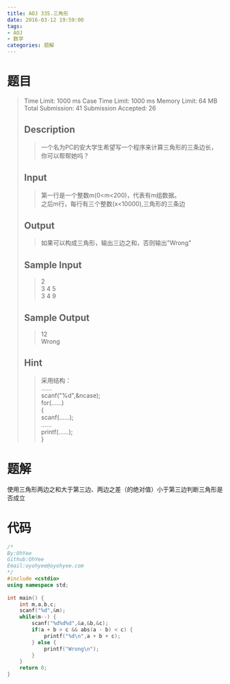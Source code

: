 ```yaml
---
title: AOJ 335.三角形
date: 2016-03-12 19:59:00
tags: 
- AOJ
- 数学
categories: 题解
---
```

# 题目
> Time Limit: 1000 ms   Case Time Limit: 1000 ms   Memory Limit: 64 MB  
> Total Submission: 41   Submission Accepted: 26  
>    
>  ## Description   
> > 一个名为PC的安大学生希望写一个程序来计算三角形的三条边长，你可以帮帮她吗？  
>    
>   
>  ## Input   
> > 第一行是一个整数m(0&lt;m&lt;200)，代表有m组数据。  
> > 之后m行，每行有三个整数(x&lt;10000),三角形的三条边  
> <!--more-->   
>   
>  ## Output   
> > 如果可以构成三角形，输出三边之和，否则输出"Wrong"  
>    
>   
>  ## Sample Input   
> > 2  
> > 3 4 5  
> > 3 4 9  
>    
>   
>  ## Sample Output   
> > 12  
> > Wrong  
>    
>   
>  ## Hint   
> > 采用结构：  
> > ……      
> > scanf("%d",&ncase);  
> > for(……)  
> > {  
> > scanf(……);  
> > ……  
> > printf(……);  
> > }  

# 题解

使用三角形两边之和大于第三边、两边之差（的绝对值）小于第三边判断三角形是否成立

# 代码

```cpp
/*
By:OhYee
Github:OhYee
Email:oyohyee@oyohyee.com
*/
#include <cstdio>
using namespace std;
 
int main() {
    int m,a,b,c;
    scanf("%d",&m);
    while(m--) {
        scanf("%d%d%d",&a,&b,&c);
        if(a + b > c && abs(a - b) < c) {
            printf("%d\n",a + b + c);
        } else {
            printf("Wrong\n");
        }
    }
    return 0;
}
```